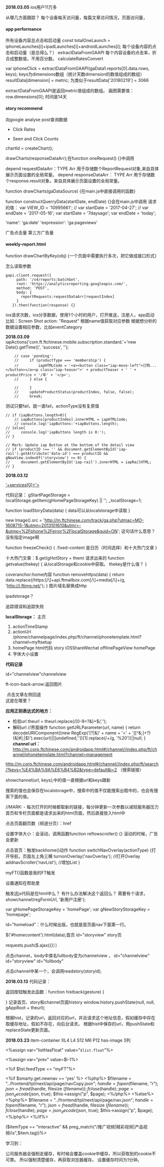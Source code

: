 **2018.03.05**
ios用户11万多

从哪几方面跟踪？
每个设备每天访问量，每篇文章访问情况，页面访问量，

#### app performance
所有设备内容总点击和启动量   const totalOneLaunch = iphoneLaunches[i]+ipadLaunches[i]+androidLaunches[i];
每个设备内容的点击和启动量（是总得么？） extractDataFromGAAPI
每个内容设备的点击率，折合成整数值，不用百分数。 calculateRatesConvert

var iphoneClick = extractDataFromGAAPI(gaData1.reports[0].data.rows, keys);
keys为dimensions数组（统计天数dimension的数值组成的数组）
resultData[dimension] = metric;  为类似于resultData['20180219'] = 3066

extractDataFromGAAPI是返回metric值组成的数组。
画图需要值：
row.dimensions[0];
时间是14天
#### story recommend

向google analyse post查询数据

- Click Rates

- Seen and Click Counts

chartId = createChart();

drawCharts(responseDataArr);在function oneRequest() {}中调用

depend requestDataArr：TYPE Arr 用于存储数个ReportRequest对象,来自具体展示页面设置的全局常量。
depend responseDataArr： TYPE Arr 用于存储数个response.result对象，来自具体展示页面设置的全局常量。

function drawCharts(gaDataSource) {在main.js中直接调用的函数}

function constructQuerryData(startDate, endDate) {}会在main.js中调用
请求的值：
var VIEW_ID = '10995661';
// var startDate = '2017-04-27';
// var endDate = '2017-05-16';
var startDate = '7daysago';
var endDate = 'today';

 'name': 'ga:date'
 'expression': 'ga:pageviews'

 广告点击量
 第三方广告量

#### weekly-report.html
 function drawChartByKey(obj) {一个页面中需要执行多次，把它做成接口形式}

 怎么读取参数
 ```
 gapi.client.request({
      path: '/v4/reports:batchGet',
      root: 'https://analyticsreporting.googleapis.com/',
      method: 'POST',
      body: {
        reportRequests:requestDataArr[requestIndex]
      }
    }).then(function(response) {}
```
ios请求次数，ios分享数据，使用1个小时的用户，打开推送，注册人，app启动
比如：Screen Shot
action: "Request"
根据name值获取对应参数
根据想分析的数据设置相应参数，比如eventCategory

**2018.03.09**
iapActions('com.ft.ftchinese.mobile.subscription.standard.'+'new Date().getTime()', 'success', '');

        // case 'pending':
        //     if (productType === 'membership') {
        //         iapHTMLCode = '<a><button class="iap-move-left">订购...</button></a><p class="iap-teaser">' + productTeaser + ' ' + productPrice + '/年' + '</p>';
        //     } else {
                
        //     }
        //     updateProductStatus(productIndex, false, false);
        //     break;
    
测试只要fail，就一直fail，actionType没有复原值

    // if (iapButtons.length>0){
        // iapButtons[productIndex].innerHTML = iapHTMLCode;
        // console.log('iapButtons:'+iapButtons.length);
    // }else{
    //     console.log('iapButtons length is 0:');
    // }

    // Mark: Update iap Button at the bottom of the detail view
    // if (productID !== '' && document.getElementById('iap-rail').getAttribute('data-id') === productID && gNowView.indexOf('storyview') >= 0) {
    //     document.getElementById('iap-rail').innerHTML = iapRailHTML;
    // }

**2018.03.12**

<div class="policy"><a href="http://www.ftchinese.com/m/corp/privacy-policy.html?ad=no">'+services[0]+'<span>></span></a></div>

代码记录：
gStartPageStorage = localStorage.getItem(gHomePageStorageKey) || '';
        _localStorage=1;

function loadStoryData(data) {
    data可以从localstorage中读取
}

new Image().src = 'http://m.ftchinese.com/track/ga.php?utmac=MO-1608715-1&utmn=2013101610&utmr=-&utmp=%2Fphone%2Ferror%2FlocalStorage&guid=ON';
这句话什么意思？没有指定image啊

function freezeCheck() {
    .fixed-content 是日历（时间选择）和十大热门文章
}

十大热门文章：$.get(gHotStory + themi   请求出来的
function getvalue(thekey) {
    从localStorage和cookie中获取。  thekey是什么值？
}

coveranchor:home内容
function removehttps(data) {
    return data.replace(/https:[\/\\]+api.ftmailbox.com[\/\\]+media[\/\\]+/g, 'http://i.ftimg.net/');
}
图片域名替换成http

ipadstorage？

追踪错误和追踪失败

**localStorage：**
主页
1. actionTimeStamp
2. actionUrl   /phone/channelpage/index.php/ft/channel/phonetemplate.html?channel=myftsetup
3. homePage   html代码
story
iOSShareWechat
offlinePageView
homePage
4. 字体大小设置

**代码记录**
<!--channel view start-->
id="channelview"channelview

ft-icon-back-arrow:返回图片

<div id="remindBack" onclick="histback()"><span class="ft-icon-back-arrow ft-icon"></span>&nbsp;点击文章左侧回退</div>   这是在哪里？

**应用正则表达式的地方：**
- 检验url
theurl = theurl.replace(/[0-9\=\?\&]+$/,''); 
- 解码url
//界面操作
function getURLParameter(url, name) {
  return decodeURIComponent((new RegExp('[?|&]' + name + '=' + '([^&;]+?)(&|#|;|$)').exec(url)||[undefined,''])[1].replace(/\+/g, '%20'))||null;
}
**channel url：**
http://m.corp.ftchinese.com/androidapp.html#/channel//index.php/ft/channel/phonetemplate.html?channel=management

http://m.corp.ftchinese.com/androidapp.html#/channel//index.php/ft/search/?keys=%E4%BA%9A%E6%B4%B2&type=default&i=2  （搜索链接）

showchannel(url, keys);中的值一直根据url和keys跟新

搜索的值也会保存在localstorage中，搜索中的值不仅能搜索出框中的，也会有搜索下面的值。

//MARK: - 每次打开的时候都取新的链接，每分钟更新一次参数以减轻服务器压力
首页和专栏页面都是请求出来的html页面，然后直接放入html中

点击页面翻页数（频道分页）：href

设置字体大小：会滚动，调用函数function reflowscroller() {}
滚动的时候，广告会更新

点击首页：触发backhome()动作
function switchNavOverlay(actionType) {打开导航，页面左上角三横
    turnonOverlay('navOverlay');  //打开Overlay
    addnavScroller('navList');  //增加List
}

myFT()函数是我的FT触发

设置通知在帮助里

触发这js代码是在html中么？
有什么办法解决这个返回么？
需要有个请求，showchannel(regFormUrl, '新用户注册');

var gHomePageStorageKey = 'homePage';
var gNewStoryStorageKey = 'homepage';

id="homeload"：什么时候出版，也就是首页面nav下面第一行。

$('#homecontent').html(data);首页
id="storyview"  story页

requests.push($.ajax({}））

点击channel，body中类名fullbody变为channelview ，
id="channelview"
id="storyview"
id="fullbody"

点击channel中某一个，会调用readstory(storyid);

**2018.03.13**
代码记录：

返回按钮触发此函数：function histback(gesture) {

}
记录首页、story和channel页面history
window.history.pushState(null, null, gAppRoot + theurl);  

根据hist，记录的url，返回对应的url，并且请求这个地址信息，假如缓存中存在取缓存地址，假如不存在，向后台请求。
根据hist中保存的url，用pushState和replaceState更新页面。

**2018.03.23**
item-container XL4 L4 S12 M6 P12     has-image  3列

<%assign var="listHasFloat" value="`$list.float`"%>

<%assign var="prev" value=$l-1%>

<%if $list.feedType == "myFT"%>

  <%if $smarty.get.newnav == 'yes' %>
    <%php%>
    $filename = "../frontend/tpl/next/api/page/navCopy.json";
    $handle = fopen($filename, "r");
    $json = fread($handle, filesize ($filename));
    fclose($handle);
    $page = json_decode($json, true);
    $this->assign("p", $page);
    <%/php%>
  <%else%>
    <%php%>
    $filename = "../frontend/tpl/next/api/page/nav.json";
    $handle = fopen($filename, "r");
    $json = fread($handle, filesize ($filename));
    fclose($handle);
    $page = json_decode($json, true);
    $this->assign("p", $page);
    <%/php%>
  <%/if%>

  ($itemType == "interactive" && preg_match("/推广视频|精彩视频|产品视频/is",$item.tag))%>
<div class="image">
    <figure class="loading-video" data-vid="<%$itemId%>" data-item-type="<%$itemType%>"></figure>
</div>

学习到：

公司服务器会强制走缓存，有时候会覆盖cookie中缓存，所以获取到的cookie不可靠。
所以强制清楚缓存，再获取浏览器缓存。
设置缓存时间为1分钟。

